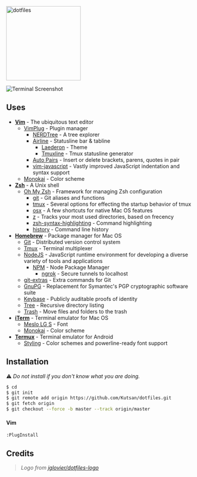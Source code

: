 <img alt="dotfiles" width="200" src="https://raw.githubusercontent.com/jglovier/dotfiles-logo/master/dotfiles-logo.png">

![Terminal Screenshot][screenshot]

## Uses
- **[Vim](http://www.vim.org)** - The ubiquitous text editor
    - [VimPlug](https://github.com/junegunn/vim-plug) - Plugin manager
        - [NERDTree](https://github.com/scrooloose/nerdtree) - A tree explorer
        - [Airline](https://github.com/vim-airline/vim-airline) - Statusline bar & tabline
            - [Laederon](https://github.com/vim-airline/vim-airline-themes/blob/master/autoload/airline/themes/laederon.vim) - Theme
            - [Tmuxline](https://github.com/edkolev/tmuxline.vim) - Tmux statusline generator
        - [Auto Pairs](https://github.com/jiangmiao/auto-pairs) - Insert or delete brackets, parens, quotes in pair
        - [vim-javascript](https://github.com/pangloss/vim-javascript) - Vastly improved JavaScript indentation and syntax support
    - [Monokai](https://github.com/crusoexia/vim-monokai) - Color scheme
- **[Zsh](http://www.zsh.org)** - A Unix shell
    - [Oh My Zsh](https://github.com/robbyrussell/oh-my-zsh) - Framework for managing Zsh configuration
        - [git](https://github.com/robbyrussell/oh-my-zsh/wiki/Plugins#git) - Git aliases and functions
        - [tmux](https://github.com/robbyrussell/oh-my-zsh/wiki/Plugins#tmux) - Several options for effecting the startup behavior of tmux
        - [osx](https://github.com/robbyrussell/oh-my-zsh/wiki/Plugins#osx) - A few shortcuts for native Mac OS features
        - [z](https://github.com/robbyrussell/oh-my-zsh/tree/master/plugins/z) - Tracks your most used directories, based on frecency
        - [zsh-syntax-highlighting](https://github.com/zsh-users/zsh-syntax-highlighting) - Command highlighting
        - [history](https://github.com/robbyrussell/oh-my-zsh/wiki/Plugins#history) - Command line history
- **[Homebrew](http://brew.sh/)** - Package manager for Mac OS
    - [Git](https://git-scm.com) - Distributed version control system
    - [Tmux](https://tmux.github.io) - Terminal multiplexer
    - [NodeJS](https://nodejs.org) - JavaScript runtime environment for developing a diverse variety of tools and applications
      - [NPM](https://www.npmjs.com) - Node Package Manager
          - [ngrok](https://www.npmjs.com/package/ngrok) - Secure tunnels to localhost
    - [git-extras](https://github.com/tj/git-extras) - Extra commands for Git
    - [GnuPG](https://www.gnupg.org) - Replacement for Symantec's PGP cryptographic software suite
    - [Keybase](https://keybase.io) - Publicly auditable proofs of identity
    - [Tree](http://mama.indstate.edu/users/ice/tree) - Recursive directory listing
    - [Trash](https://github.com/sindresorhus/trash) - Move files and folders to the trash
- **[iTerm](https://www.iterm2.com)** - Terminal emulator for Mac OS
    - [Meslo LG S](https://github.com/powerline/fonts) - Font
    - [Monokai](https://github.com/Kutsan/dotfiles/blob/master/.config/iterm/monokai.itermcolors) - Color scheme
- **[Termux](https://play.google.com/store/apps/details?id=com.termux)** - Terminal emulator for Android
    - [Styling](https://play.google.com/store/apps/details?id=com.termux.styling) - Color schemes and powerline-ready font support

## Installation

:warning: _Do not install if you don't know what you are doing._

```bash
$ cd
$ git init
$ git remote add origin https://github.com/Kutsan/dotfiles.git
$ git fetch origin
$ git checkout --force -b master --track origin/master
```

#### Vim

    :PlugInstall

## Credits

> _Logo from [jglovier/dotfiles-logo]_

[screenshot]: http://i.imgur.com/cDfUrgx.png
[jglovier/dotfiles-logo]: https://github.com/jglovier/dotfiles-logo